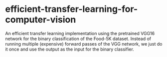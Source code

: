 # efficient-transfer-learning-for-computer-vision
An efficient transfer learning implementation using the pretrained VGG16 network for the binary classification of the Food-5K dataset. Instead of running multiple (expensive) forward passes of the VGG network, we just do it once and use the output as the input for the binary classifier.
